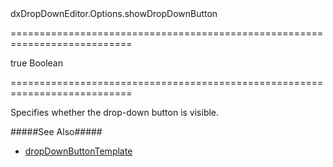 <!--id-->dxDropDownEditor.Options.showDropDownButton<!--/id-->
===========================================================================
<!--default-->true<!--/default-->
<!--type-->Boolean<!--/type-->
===========================================================================

<!--shortDescription-->
Specifies whether the drop-down button is visible.
<!--/shortDescription-->

<!--fullDescription-->
#####See Also#####
- [dropDownButtonTemplate]({basewidgetpath}/Configuration/#dropDownButtonTemplate)
<!--/fullDescription-->